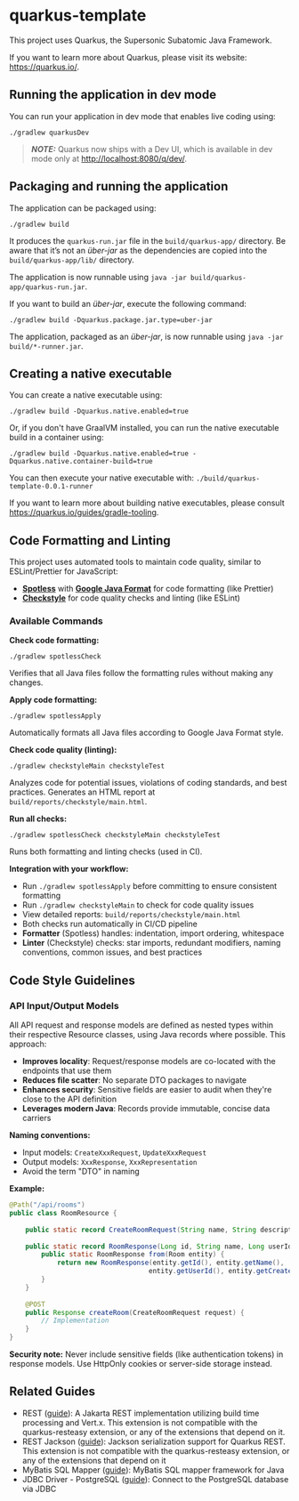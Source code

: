 # quarkus-template

This project uses Quarkus, the Supersonic Subatomic Java Framework.

If you want to learn more about Quarkus, please visit its website: <https://quarkus.io/>.

## Running the application in dev mode

You can run your application in dev mode that enables live coding using:

```shell script
./gradlew quarkusDev
```

> **_NOTE:_**  Quarkus now ships with a Dev UI, which is available in dev mode only at <http://localhost:8080/q/dev/>.

## Packaging and running the application

The application can be packaged using:

```shell script
./gradlew build
```

It produces the `quarkus-run.jar` file in the `build/quarkus-app/` directory.
Be aware that it’s not an _über-jar_ as the dependencies are copied into the `build/quarkus-app/lib/` directory.

The application is now runnable using `java -jar build/quarkus-app/quarkus-run.jar`.

If you want to build an _über-jar_, execute the following command:

```shell script
./gradlew build -Dquarkus.package.jar.type=uber-jar
```

The application, packaged as an _über-jar_, is now runnable using `java -jar build/*-runner.jar`.

## Creating a native executable

You can create a native executable using:

```shell script
./gradlew build -Dquarkus.native.enabled=true
```

Or, if you don't have GraalVM installed, you can run the native executable build in a container using:

```shell script
./gradlew build -Dquarkus.native.enabled=true -Dquarkus.native.container-build=true
```

You can then execute your native executable with: `./build/quarkus-template-0.0.1-runner`

If you want to learn more about building native executables, please consult <https://quarkus.io/guides/gradle-tooling>.

## Code Formatting and Linting

This project uses automated tools to maintain code quality, similar to ESLint/Prettier for JavaScript:

- **[Spotless](https://github.com/diffplug/spotless)** with **[Google Java Format](https://github.com/google/google-java-format)** for code formatting (like Prettier)
- **[Checkstyle](https://checkstyle.org/)** for code quality checks and linting (like ESLint)

### Available Commands

**Check code formatting:**
```shell script
./gradlew spotlessCheck
```
Verifies that all Java files follow the formatting rules without making any changes.

**Apply code formatting:**
```shell script
./gradlew spotlessApply
```
Automatically formats all Java files according to Google Java Format style.

**Check code quality (linting):**
```shell script
./gradlew checkstyleMain checkstyleTest
```
Analyzes code for potential issues, violations of coding standards, and best practices. Generates an HTML report at `build/reports/checkstyle/main.html`.

**Run all checks:**
```shell script
./gradlew spotlessCheck checkstyleMain checkstyleTest
```
Runs both formatting and linting checks (used in CI).

**Integration with your workflow:**
- Run `./gradlew spotlessApply` before committing to ensure consistent formatting
- Run `./gradlew checkstyleMain` to check for code quality issues
- View detailed reports: `build/reports/checkstyle/main.html`
- Both checks run automatically in CI/CD pipeline
- **Formatter** (Spotless) handles: indentation, import ordering, whitespace
- **Linter** (Checkstyle) checks: star imports, redundant modifiers, naming conventions, common issues, and best practices

## Code Style Guidelines

### API Input/Output Models

All API request and response models are defined as nested types within their respective Resource classes, using Java records where possible. This approach:

- **Improves locality**: Request/response models are co-located with the endpoints that use them
- **Reduces file scatter**: No separate DTO packages to navigate
- **Enhances security**: Sensitive fields are easier to audit when they're close to the API definition
- **Leverages modern Java**: Records provide immutable, concise data carriers

**Naming conventions:**
- Input models: `CreateXxxRequest`, `UpdateXxxRequest`
- Output models: `XxxResponse`, `XxxRepresentation`
- Avoid the term "DTO" in naming

**Example:**
```java
@Path("/api/rooms")
public class RoomResource {
    
    public static record CreateRoomRequest(String name, String description) {}
    
    public static record RoomResponse(Long id, String name, Long userId, LocalDateTime createdAt) {
        public static RoomResponse from(Room entity) {
            return new RoomResponse(entity.getId(), entity.getName(), 
                                   entity.getUserId(), entity.getCreatedAt());
        }
    }
    
    @POST
    public Response createRoom(CreateRoomRequest request) {
        // Implementation
    }
}
```

**Security note:** Never include sensitive fields (like authentication tokens) in response models. Use HttpOnly cookies or server-side storage instead.

## Related Guides

- REST ([guide](https://quarkus.io/guides/rest)): A Jakarta REST implementation utilizing build time processing and Vert.x. This extension is not compatible with the quarkus-resteasy extension, or any of the extensions that depend on it.
- REST Jackson ([guide](https://quarkus.io/guides/rest#json-serialisation)): Jackson serialization support for Quarkus REST. This extension is not compatible with the quarkus-resteasy extension, or any of the extensions that depend on it
- MyBatis SQL Mapper ([guide](https://quarkiverse.github.io/quarkiverse-docs/quarkus-mybatis/dev/index.html)): MyBatis SQL mapper framework for Java
- JDBC Driver - PostgreSQL ([guide](https://quarkus.io/guides/datasource)): Connect to the PostgreSQL database via JDBC
